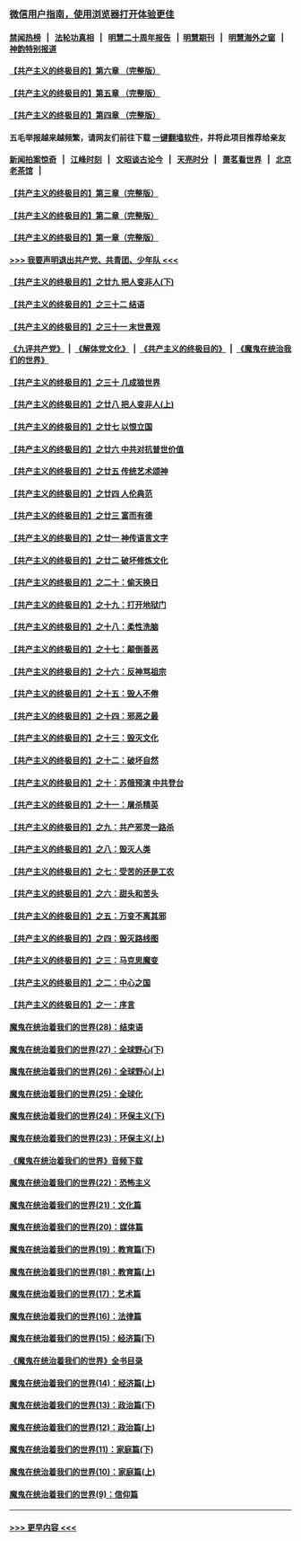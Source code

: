 ### [微信用户指南，使用浏览器打开体验更佳](https://github.com/gfw-breaker/banned-news1/blob/master/indexes/wechat-guide.md?t=0)
#### [禁闻热榜](热点新闻.md?t=0)  &nbsp;&nbsp;|&nbsp;&nbsp; [法轮功真相](https://github.com/gfw-breaker/truth/blob/master/README.md?t=0) &nbsp;&nbsp;|&nbsp;&nbsp; [明慧二十周年报告](https://github.com/gfw-breaker/mh-reports/blob/master/README.md?t=0) &nbsp;&nbsp;|&nbsp;&nbsp;[明慧期刊](https://github.com/gfw-breaker/mh-qikan) &nbsp;&nbsp;|&nbsp;&nbsp; [明慧海外之窗](https://github.com/gfw-breaker/mh-news/blob/master/README.md?t=0) &nbsp;&nbsp;|&nbsp;&nbsp; [神韵特别报道](https://github.com/gfw-breaker/mh-news/blob/master/shenyun.md?t=0)
#### [【共产主义的终极目的】第六章 （完整版）](../pages/nsc422/n11428913.md?t=02051833) 
#### [【共产主义的终极目的】第五章 （完整版）](../pages/nsc422/n11428912.md?t=02051833) 
#### [【共产主义的终极目的】第四章 （完整版）](../pages/nsc422/n11428907.md?t=02051833) 
#### 五毛举报越来越频繁，请网友们前往下载 [一键翻墙软件](https://github.com/gfw-breaker/ssr-accounts)，并将此项目推荐给亲友
#### [新闻拍案惊奇](https://github.com/gfw-breaker/banned-news1/blob/master/pages/link4.md) &nbsp;&nbsp;|&nbsp;&nbsp; [江峰时刻](https://github.com/gfw-breaker/banned-news1/blob/master/pages/link4.md) &nbsp;&nbsp;|&nbsp;&nbsp; [文昭谈古论今](https://github.com/gfw-breaker/banned-news1/blob/master/pages/link4.md) &nbsp;&nbsp;|&nbsp;&nbsp; [天亮时分](https://github.com/gfw-breaker/banned-news1/blob/master/pages/link4.md) &nbsp;&nbsp;|&nbsp;&nbsp; [萧茗看世界](https://github.com/gfw-breaker/banned-news1/blob/master/pages/link4.md) &nbsp;&nbsp;|&nbsp;&nbsp; [北京老茶馆](https://github.com/gfw-breaker/banned-news1/blob/master/pages/link4.md) &nbsp;&nbsp;|&nbsp;&nbsp; 
#### [【共产主义的终极目的】第三章（完整版）](../pages/nsc422/n11428848.md?t=02051833) 
#### [【共产主义的终极目的】第二章（完整版）](../pages/nsc422/n11428831.md?t=02051833) 
#### [【共产主义的终极目的】第一章（完整版）](../pages/nsc422/n11417651.md?t=02051833) 
#### [>>> 我要声明退出共产党、共青团、少年队 <<<](https://github.com/begood0513/goodnews/blob/master/quit/letter.md) 
#### [【共产主义的终极目的】之廿九 把人变非人(下)](../pages/nsc422/n11344140.md?t=02051833) 
#### [【共产主义的终极目的】之三十二 结语](../pages/nsc422/n11360535.md?t=02051833) 
#### [【共产主义的终极目的】之三十一 末世景观](../pages/nsc422/n11351129.md?t=02051833) 
#### [《九评共产党》](https://github.com/begood0513/9ping.md/blob/master/README.md) &nbsp;|&nbsp; [《解体党文化》](../../../../jtdwh.md/blob/master/README.md)  &nbsp;|&nbsp; [《共产主义的终极目的》](../../../../gczydzjmd.md/blob/master/README.md) &nbsp;|&nbsp; [《魔鬼在统治我们的世界》](../../../../mgztzwmdsj.md/blob/master/README.md) 
#### [【共产主义的终极目的】之三十 几成狼世界](../pages/nsc422/n11348280.md?t=02051833) 
#### [【共产主义的终极目的】之廿八 把人变非人(上)](../pages/nsc422/n11340492.md?t=02051833) 
#### [【共产主义的终极目的】之廿七 以恨立国](../pages/nsc422/n11336944.md?t=02051833) 
#### [【共产主义的终极目的】之廿六 中共对抗普世价值](../pages/nsc422/n11324785.md?t=02051833) 
#### [【共产主义的终极目的】之廿五 传统艺术颂神](../pages/nsc422/n11296396.md?t=02051833) 
#### [【共产主义的终极目的】之廿四 人伦典范](../pages/nsc422/n11296397.md?t=02051833) 
#### [【共产主义的终极目的】之廿三 富而有德](../pages/nsc422/n11283598.md?t=02051833) 
#### [【共产主义的终极目的】之廿一 神传语言文字](../pages/nsc422/n11263265.md?t=02051833) 
#### [【共产主义的终极目的】之廿二 破坏修炼文化](../pages/nsc422/n11245728.md?t=02051833) 
#### [【共产主义的终极目的】之二十：偷天换日](../pages/nsc422/n11238846.md?t=02051833) 
#### [【共产主义的终极目的】之十九：打开地狱门](../pages/nsc422/n11206376.md?t=02051833) 
#### [【共产主义的终极目的】之十八：柔性洗脑](../pages/nsc422/n11199994.md?t=02051833) 
#### [【共产主义的终极目的】之十七：颠倒善恶](../pages/nsc422/n11179782.md?t=02051833) 
#### [【共产主义的终极目的】之十六：反神骂祖宗](../pages/nsc422/n11166798.md?t=02051833) 
#### [【共产主义的终极目的】之十五：毁人不倦](../pages/nsc422/n11166792.md?t=02051833) 
#### [【共产主义的终极目的】之十四：邪恶之最](../pages/nsc422/n11150249.md?t=02051833) 
#### [【共产主义的终极目的】之十三：毁灭文化](../pages/nsc422/n11135227.md?t=02051833) 
#### [【共产主义的终极目的】之十二：破坏自然](../pages/nsc422/n11135214.md?t=02051833) 
#### [【共产主义的终极目的】之十：苏俄预演 中共登台](../pages/nsc422/n11118424.md?t=02051833) 
#### [【共产主义的终极目的】之十一：屠杀精英](../pages/nsc422/n11118442.md?t=02051833) 
#### [【共产主义的终极目的】之九：共产邪灵一路杀](../pages/nsc422/n11114139.md?t=02051833) 
#### [【共产主义的终极目的】之八：毁灭人类](../pages/nsc422/n11108503.md?t=02051833) 
#### [【共产主义的终极目的】之七：受苦的还是工农](../pages/nsc422/n11101809.md?t=02051833) 
#### [【共产主义的终极目的】之六：甜头和苦头](../pages/nsc422/n11096971.md?t=02051833) 
#### [【共产主义的终极目的】之五：万变不离其邪](../pages/nsc422/n11091285.md?t=02051833) 
#### [【共产主义的终极目的】之四：毁灭路线图](../pages/nsc422/n11086284.md?t=02051833) 
#### [【共产主义的终极目的】之三：马克思魔变](../pages/nsc422/n11061941.md?t=02051833) 
#### [【共产主义的终极目的】之二：中心之国](../pages/nsc422/n11047728.md?t=02051833) 
#### [【共产主义的终极目的】之一：序言](../pages/nsc422/n11086077.md?t=02051833) 
#### [魔鬼在统治着我们的世界(28)：结束语](../pages/nsc422/n10936246.md?t=02051833) 
#### [魔鬼在统治着我们的世界(27)：全球野心(下)](../pages/nsc422/n10928319.md?t=02051833) 
#### [魔鬼在统治着我们的世界(26)：全球野心(上)](../pages/nsc422/n10900318.md?t=02051833) 
#### [魔鬼在统治着我们的世界(25)：全球化](../pages/nsc422/n10788205.md?t=02051833) 
#### [魔鬼在统治着我们的世界(24)：环保主义(下)](../pages/nsc422/n10695307.md?t=02051833) 
#### [魔鬼在统治着我们的世界(23)：环保主义(上)](../pages/nsc422/n10688613.md?t=02051833) 
#### [《魔鬼在统治着我们的世界》音频下载](../pages/nsc422/n10635553.md?t=02051833) 
#### [魔鬼在统治着我们的世界(22)：恐怖主义](../pages/nsc422/n10614727.md?t=02051833) 
#### [魔鬼在统治着我们的世界(21)：文化篇](../pages/nsc422/n10597706.md?t=02051833) 
#### [魔鬼在统治着我们的世界(20)：媒体篇](../pages/nsc422/n10586579.md?t=02051833) 
#### [魔鬼在统治着我们的世界(19)：教育篇(下)](../pages/nsc422/n10564808.md?t=02051833) 
#### [魔鬼在统治着我们的世界(18)：教育篇(上)](../pages/nsc422/n10526970.md?t=02051833) 
#### [魔鬼在统治着我们的世界(17)：艺术篇](../pages/nsc422/n10499093.md?t=02051833) 
#### [魔鬼在统治着我们的世界(16)：法律篇](../pages/nsc422/n10485969.md?t=02051833) 
#### [魔鬼在统治着我们的世界(15)：经济篇(下)](../pages/nsc422/n10469975.md?t=02051833) 
#### [《魔鬼在统治着我们的世界》全书目录](../pages/nsc422/n10464261.md?t=02051833) 
#### [魔鬼在统治着我们的世界(14)：经济篇(上)](../pages/nsc422/n10457370.md?t=02051833) 
#### [魔鬼在统治着我们的世界(13)：政治篇(下)](../pages/nsc422/n10448270.md?t=02051833) 
#### [魔鬼在统治着我们的世界(12)：政治篇(上)](../pages/nsc422/n10444576.md?t=02051833) 
#### [魔鬼在统治着我们的世界(11)：家庭篇(下)](../pages/nsc422/n10440961.md?t=02051833) 
#### [魔鬼在统治着我们的世界(10)：家庭篇(上)](../pages/nsc422/n10435448.md?t=02051833) 
#### [魔鬼在统治着我们的世界(9)：信仰篇](../pages/nsc422/n10432159.md?t=02051833) 

----
#### [ >>> 更早内容 <<< ](../indexes/nsc422-earlier.md)
